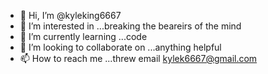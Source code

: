 - 👋 Hi, I’m @kyleking6667
- 👀 I’m interested in ...breaking the beareirs of the mind
- 🌱 I’m currently learning ...code
- 💞️ I’m looking to collaborate on ...anything helpful
- 📫 How to reach me ...threw email kylek6667@gmail.com

<!---
kyleking6667/kyleking6667 is a ✨ special ✨ repository because its `README.md` (this file) appears on your GitHub profile.
You can click the Preview link to take a look at your changes.
--->
